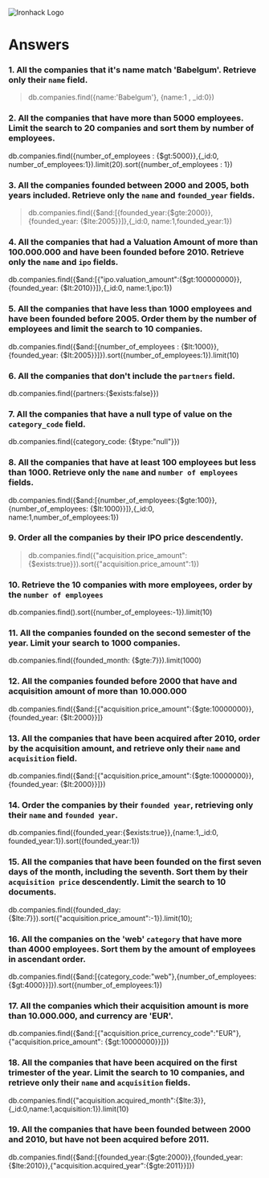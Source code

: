![Ironhack Logo](https://i.imgur.com/1QgrNNw.png)

# Answers

### 1. All the companies that it's name match 'Babelgum'. Retrieve only their `name` field.

> db.companies.find({name:'Babelgum'}, {name:1 , _id:0})


### 2. All the companies that have more than 5000 employees. Limit the search to 20 companies and sort them by **number of employees**.

 db.companies.find({number_of_employees : {$gt:5000}},{_id:0, number_of_employees:1}).limit(20).sort({number_of_employees : 1})


### 3. All the companies founded between 2000 and 2005, both years included. Retrieve only the `name` and `founded_year` fields.

> db.companies.find({$and:[{founded_year:{$gte:2000}},{founded_year: {$lte:2005}}]},{_id:0, name:1,founded_year:1})


### 4. All the companies that had a Valuation Amount of more than 100.000.000 and have been founded before 2010. Retrieve only the `name` and `ipo` fields.

 db.companies.find({$and:[{"ipo.valuation_amount":{$gt:100000000}},{founded_year: {$lt:2010}}]},{_id:0, name:1,ipo:1})

### 5. All the companies that have less than 1000 employees and have been founded before 2005. Order them by the number of employees and limit the search to 10 companies.

db.companies.find({$and:[{number_of_employees : {$lt:1000}},{founded_year: {$lt:2005}}]}).sort({number_of_employees:1}).limit(10)

### 6. All the companies that don't include the `partners` field.

db.companies.find({partners:{$exists:false}})

### 7. All the companies that have a null type of value on the `category_code` field.

 db.companies.find({category_code: {$type:"null"}})

### 8. All the companies that have at least 100 employees but less than 1000. Retrieve only the `name` and `number of employees` fields.

 db.companies.find({$and:[{number_of_employees:{$gte:100}},{number_of_employees: {$lt:1000}}]},{_id:0, name:1,number_of_employees:1})

### 9. Order all the companies by their IPO price descendently.

 > db.companies.find({"acquisition.price_amount":{$exists:true}}).sort({"acquisition.price_amount":1})

### 10. Retrieve the 10 companies with more employees, order by the `number of employees`

db.companies.find().sort({number_of_employees:-1}).limit(10)

### 11. All the companies founded on the second semester of the year. Limit your search to 1000 companies.

db.companies.find({founded_month: {$gte:7}}).limit(1000)


### 12. All the companies founded before 2000 that have and acquisition amount of more than 10.000.000

 db.companies.find({$and:[{"acquisition.price_amount":{$gte:10000000}},{founded_year: {$lt:2000}}]}

### 13. All the companies that have been acquired after 2010, order by the acquisition amount, and retrieve only their `name` and `acquisition` field.

db.companies.find({$and:[{"acquisition.price_amount":{$gte:10000000}},{founded_year: {$lt:2000}}]})


### 14. Order the companies by their `founded year`, retrieving only their `name` and `founded year`.

 db.companies.find({founded_year:{$exists:true}},{name:1,_id:0, founded_year:1}).sort({founded_year:1})

### 15. All the companies that have been founded on the first seven days of the month, including the seventh. Sort them by their `acquisition price` descendently. Limit the search to 10 documents.

db.companies.find({founded_day:{$lte:7}}).sort({"acquisition.price_amount":-1}).limit(10);

### 16. All the companies on the 'web' `category` that have more than 4000 employees. Sort them by the amount of employees in ascendant order.

 db.companies.find({$and:[{category_code:"web"},{number_of_employees: {$gt:4000}}]}).sort({number_of_employees:1})
### 17. All the companies which their acquisition amount is more than 10.000.000, and currency are 'EUR'.

 db.companies.find({$and:[{"acquisition.price_currency_code":"EUR"},{"acquisition.price_amount": {$gt:10000000}}]})

### 18. All the companies that have been acquired on the first trimester of the year. Limit the search to 10 companies, and retrieve only their `name` and `acquisition` fields.

db.companies.find({"acquisition.acquired_month":{$lte:3}},{_id:0,name:1,acquisition:1}).limit(10)

### 19. All the companies that have been founded between 2000 and 2010, but have not been acquired before 2011.

db.companies.find({$and:[{founded_year:{$gte:2000}},{founded_year: {$lte:2010}},{"acquisition.acquired_year":{$gte:2011}}]})
